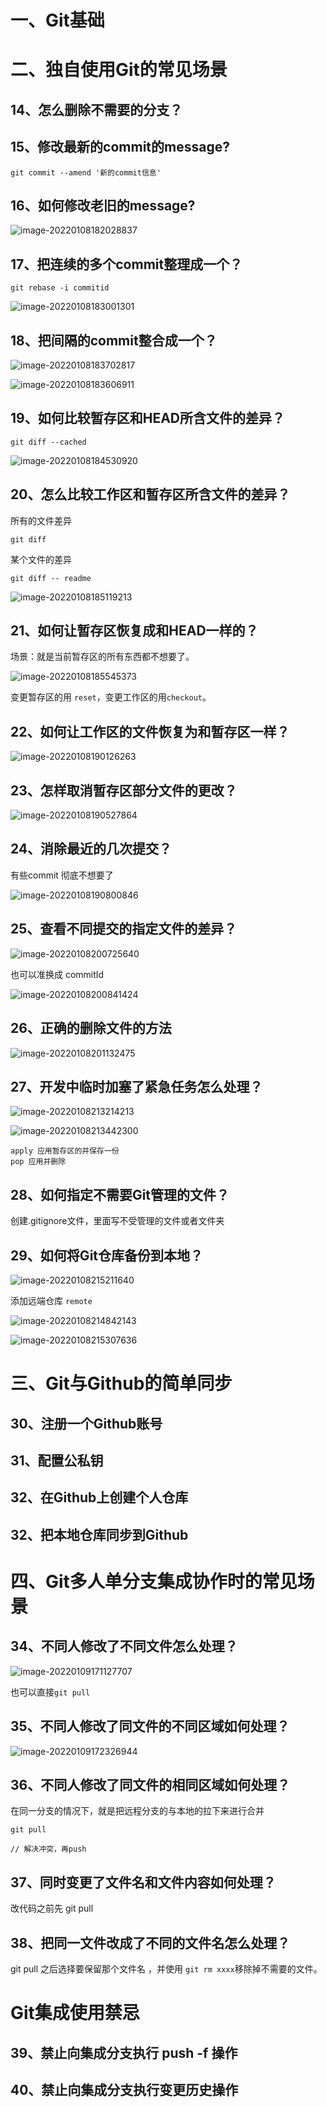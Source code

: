 # 一、Git基础



# 二、独自使用Git的常见场景



## 14、怎么删除不需要的分支？





## 15、修改最新的commit的message?

```shell
git commit --amend '新的commit信息'
```



## 16、如何修改老旧的message?

![image-20220108182028837](C:\Users\z\Documents\笔记\images\image-20220108182028837.png)

## 17、把连续的多个commit整理成一个？



```shell
git rebase -i commitid
```



![image-20220108183001301](C:\Users\z\Documents\笔记\images\image-20220108183001301.png)



## 18、把间隔的commit整合成一个？

![image-20220108183702817](C:\Users\z\Documents\笔记\images\image-20220108183702817.png)





![image-20220108183606911](C:\Users\z\Documents\笔记\images\image-20220108183606911.png)



## 19、如何比较暂存区和HEAD所含文件的差异？



```shell
git diff --cached
```

![image-20220108184530920](C:\Users\z\Documents\笔记\images\image-20220108184530920.png)



## 20、怎么比较工作区和暂存区所含文件的差异？



所有的文件差异

```shell
git diff
```





某个文件的差异



```shell
git diff -- readme
```

![image-20220108185119213](C:\Users\z\Documents\笔记\images\image-20220108185119213.png)





## 21、如何让暂存区恢复成和HEAD一样的？



场景：就是当前暂存区的所有东西都不想要了。

![image-20220108185545373](C:\Users\z\Documents\笔记\images\image-20220108185545373.png)



变更暂存区的用 `reset`，变更工作区的用`checkout`。



## 22、如何让工作区的文件恢复为和暂存区一样？

![image-20220108190126263](C:\Users\z\Documents\笔记\images\image-20220108190126263.png)





## 23、怎样取消暂存区部分文件的更改？



![image-20220108190527864](C:\Users\z\Documents\笔记\images\image-20220108190527864.png)











## 24、消除最近的几次提交？

有些commit 彻底不想要了

![image-20220108190800846](C:\Users\z\Documents\笔记\images\image-20220108190800846.png)





## 25、查看不同提交的指定文件的差异？



![image-20220108200725640](C:\Users\z\Documents\笔记\images\image-20220108200725640.png)

也可以准换成 commitId

![image-20220108200841424](C:\Users\z\Documents\笔记\images\image-20220108200841424.png)



## 26、正确的删除文件的方法





![image-20220108201132475](C:\Users\z\Documents\笔记\images\image-20220108201132475.png)





## 27、开发中临时加塞了紧急任务怎么处理？



![image-20220108213214213](C:\Users\z\Documents\笔记\images\image-20220108213214213.png)

![image-20220108213442300](C:\Users\z\Documents\笔记\images\image-20220108213442300.png)



```shell
apply 应用暂存区的并保存一份
pop 应用并删除
```



## 28、如何指定不需要Git管理的文件？



创建.gitignore文件，里面写不受管理的文件或者文件夹





## 29、如何将Git仓库备份到本地？

![image-20220108215211640](C:\Users\z\Documents\笔记\images\image-20220108215211640.png)

添加远端仓库   `remote`

![image-20220108214842143](C:\Users\z\Documents\笔记\images\image-20220108214842143.png)



![image-20220108215307636](C:\Users\z\Documents\笔记\images\image-20220108215307636.png)



# 三、Git与Github的简单同步





## 30、注册一个Github账号



## 31、配置公私钥





## 32、在Github上创建个人仓库





## 32、把本地仓库同步到Github









# 四、Git多人单分支集成协作时的常见场景



## 34、不同人修改了不同文件怎么处理？



![image-20220109171127707](C:\Users\z\Documents\笔记\images\image-20220109171127707.png)



也可以直接`git pull`





## 35、不同人修改了同文件的不同区域如何处理？



![image-20220109172326944](C:\Users\z\Documents\笔记\images\image-20220109172326944.png)



## 36、不同人修改了同文件的相同区域如何处理？

在同一分支的情况下，就是把远程分支的与本地的拉下来进行合并

```shell
git pull

// 解决冲突，再push

```





## 37、同时变更了文件名和文件内容如何处理？

改代码之前先 git pull







## 38、把同一文件改成了不同的文件名怎么处理？

git pull 之后选择要保留那个文件名 ，并使用 `git rm xxxx`移除掉不需要的文件。



# Git集成使用禁忌





## 39、禁止向集成分支执行 push -f 操作



## 40、禁止向集成分支执行变更历史操作

